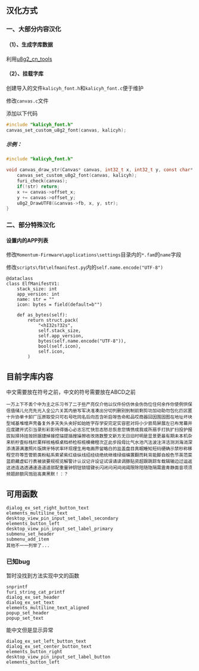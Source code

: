 ## 汉化方式

### 一、大部分内容汉化

#### （1）、生成字库数据

利用[u8g2_cn_tools](https://github.com/kalicyh/u8g2_cn_tools)

#### （2）、挂载字库

创建导入的文件`kalicyh_font.h`和`kalicyh_font.c`便于维护

修改`canvas.c`文件

添加以下代码
```C
#include "kalicyh_font.h"
canvas_set_custom_u8g2_font(canvas, kalicyh);
```

##### 示例：
```C
#include "kalicyh_font.h"

void canvas_draw_str(Canvas* canvas, int32_t x, int32_t y, const char* str) {
    canvas_set_custom_u8g2_font(canvas, kalicyh);
    furi_check(canvas);
    if(!str) return;
    x += canvas->offset_x;
    y += canvas->offset_y;
    u8g2_DrawUTF8(&canvas->fb, x, y, str);
}
```

### 二、部分特殊汉化

#### 设置内的APP列表

修改`Momentum-Firmware\applications\settings`目录内的`*.fam`的`name`字段

修改`scripts\fbt\elfmanifest.py`内的`self.name.encode("UTF-8")`

```PY
@dataclass
class ElfManifestV1:
    stack_size: int
    app_version: int
    name: str = ""
    icon: bytes = field(default=b"")

    def as_bytes(self):
        return struct.pack(
            "<hI32s?32s",
            self.stack_size,
            self.app_version,
            bytes(self.name.encode("UTF-8")),
            bool(self.icon),
            self.icon,
        )
```

## 目前字库内容

中文需要放在符号之前，中文的符号需要放在ABCD之前

```
一万上下不丢个中为主之乐习书了二于些产亮仅介他以仪件份仿休会伤伪位住何余作你使例供保信值储儿允充先光入全公六关其内册写军决准凑出分切列删别到制前剩剪功加动助勿包化匹区匿十升协单卡卸厂压原取受只可右号吃同名后向否含听启呀告命和品哎商器回因围固图在地址坏块型域基堆增声壳备复外多天失头夹好如始姓字存学安完定实容密对将小少尝局屏展左已布常幕并应度建开式引当录形彩影待得循心必志忘忙快忽态怒总恢息您情愤成我或所扇手打执扩扫投护报拔拟择持挂按损据捷掉接控描提插搜操擦收改效数整文新方无日旧时明是显景更最有期未本机杂来析柠查标栈栏栗样核格框桌档桥检棕榄模橄橙次正此步段母比气水池汽法波注洋活测浏海消深添清源满激照片版牌牙特状率环现理生用电画界留略白的监盖盘目真眠睡知短码硬确示禁秒称移程空符等签管箭类粉粘系索紧紫红级纵线绍经绕绝统继维绿缀编置翻而耗背能脚自般色节英范菜蓝蔚藏虚虹行表被装要规视览解警计认议记许设证试误请读调豚贴资超跟跳踪车载辑输边过运返这进连选透通速造道遥部配重量钟钥钮锁错键长闪闭问闲间阅阈限除陪随隐隔需震青静面音项须频题颜额风饱验高黄黑默！：？
```

## 可用函数

```
dialog_ex_set_right_button_text
elements_multiline_text
desktop_view_pin_input_set_label_secondary
elements_button_left
desktop_view_pin_input_set_label_primary
submenu_set_header
submenu_add_item
其他不一一列举了...
```

### 已知bug

暂时没找到方法实现中文的函数

```
snprintf
furi_string_cat_printf
dialog_ex_set_header
dialog_ex_set_text
elements_multiline_text_aligned
popup_set_header
popup_set_text
```

能中文但是显示异常

```
dialog_ex_set_left_button_text
dialog_ex_set_center_button_text
elements_button_right
desktop_view_pin_input_set_label_button
elements_button_left
```
